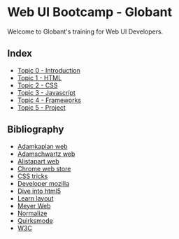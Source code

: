 <!-- [Title](#title) -->
# Web UI Bootcamp - Globant

Welcome to Globant's training for Web UI Developers.

<!-- [Index](#index) -->
## Index

- [Topic 0 - Introduction](./docs/topic0.md)
- [Topic 1 - HTML](./docs/topic1.md)
- [Topic 2 - CSS](./docs/topic2.md)
- [Topic 3 - Javascript](./docs/topic3.md)
- [Topic 4 - Frameworks](./docs/topic4.md)
- [Topic 5 - Project](./docs/topic5.md)

## Bibliography

- [Adamkaplan web](http://www.adamkaplan.me)
- [Adamschwartz web](http://adamschwartz.co/)
- [Alistapart web](http://alistapart.com)
- [Chrome web store](https://chrome.google.com/webstore/)
- [CSS tricks](http://css-tricks.com/)
- [Developer mozilla](https://developer.mozilla.org/)
- [Dive into html5](https://diveintohtml5.info/)
- [Learn layout](http://learnlayout.com)
- [Meyer Web](https://meyerweb.com/)
- [Normalize](http://necolas.github.io/)
- [Quirksmode](https://www.quirksmode.org/)
- [W3C](https://www.w3schools.com/)
